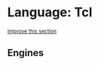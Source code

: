 # Language: Tcl
<sup>[Improve this section](https://github.com/rbuckton/regexp-features/edit/main/src/languages/tcl.md)</sup>


<!--
'name' sources:
  - [](../../src/languages/tcl.md)
-->


## Engines